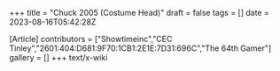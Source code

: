 +++
title = "Chuck 2005 (Costume Head)"
draft = false
tags = []
date = 2023-08-16T05:42:28Z

[Article]
contributors = ["Showtimeinc","CEC Tinley","2601:404:D681:9F70:1CB1:2E1E:7D31:696C","The 64th Gamer"]
gallery = []
+++
text/x-wiki